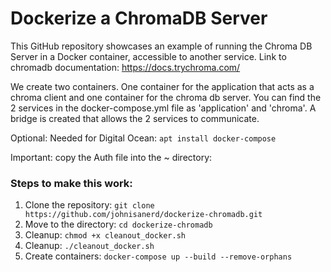 # Dockerize a ChromaDB Server
This GitHub repository showcases an example of running the Chroma DB Server in a Docker container, accessible to another service. Link to chromadb documentation: https://docs.trychroma.com/

We create two containers. One container for the application that acts as a chroma client and one container for the chroma db server. You can find the 2 services in the docker-compose.yml file as 'application' and 'chroma'. A bridge is created that allows the 2 services to communicate.

Optional: Needed for Digital Ocean: `apt install docker-compose`

Important:  copy the Auth file into the ~ directory:  




### Steps to make this work:
1. Clone the repository: `git clone https://github.com/johnisanerd/dockerize-chromadb.git`
3. Move to the directory: `cd dockerize-chromadb`
4. Cleanup: `chmod +x cleanout_docker.sh`
5. Cleanup: `./cleanout_docker.sh`
5. Create containers: `docker-compose up --build --remove-orphans`
